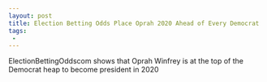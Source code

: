 ```yaml
---
layout: post
title: Election Betting Odds Place Oprah 2020 Ahead of Every Democrat
tags:
 -
---
```

ElectionBettingOddscom shows that Oprah Winfrey is at the top of the Democrat heap to become president in 2020
